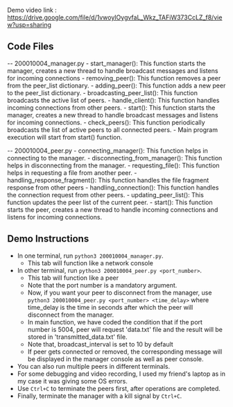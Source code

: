 Demo video link : https://drive.google.com/file/d/1vwoyIOygvfaL_Wkz_TAFiW373CcLZ_f8/view?usp=sharing

## Code Files
-- 200010004_manager.py 
    - start_manager(): This function starts the manager, creates a new thread to handle broadcast messages and listens for incoming connections
    - removing_peer(): This function removes a peer from the peer_list dictionary.
    - adding_peer(): This function adds a new peer to the peer_list dictionary.
    - broadcasting_peer_list(): This function broadcasts the active list of peers.
    - handle_client(): This function handles incoming connections from other peers.
    - start():  This function starts the manager, creates a new thread to handle broadcast messages and listens for incoming connections.
    - check_peers(): This function periodically broadcasts the list of active peers to all connected peers.
    - Main program execution will start from start() function.
  
-- 200010004_peer.py
    - connecting_manager(): This function helps in connecting to the manager.
    - disconnecting_from_manager(): This function helps in disconnecting from the manager.
    - requesting_file(): This function helps in requesting a file from another peer.
    - handling_response_fragment(): This function handles the file fragment response from other peers
    - handling_connection(): This function handles the connection request from other peers.
    - updating_peer_list(): This function updates the peer list of the current peer.
    - start(): This function starts the peer, creates a new thread to handle incoming connections and listens for incoming connections.

## Demo Instructions
- In one terminal, run `python3 200010004_manager.py`.
    - This tab will function like a network console
- In other terminal, run `python3 200010004_peer.py <port_number>`.
    - This tab will function like a peer
    - Note that the port number is a mandatory argument.
    - Now, if you want your peer to disconnect from the manager, use `python3 200010004_peer.py <port_number> <time_delay>` where time_delay is the time in seconds after which the peer will disconnect from the manager.
    - In main function, we have coded the condition that if the port number is 5004, peer will request 'data.txt' file and the result will be stored in 'transmitted_data.txt' file.
    - Note that, broadcast_interval is set to 10 by default
    - If peer gets connected or removed, the corresponding message will be displayed in the manager console as well as peer console.
- You can also run multiple peers in different terminals.
- For some debugging and video recording, I used my friend's laptop as in my case it was giving some OS errors.
- Use `Ctrl+C` to terminate the peers first, after operations are completed.
- Finally, terminate the manager with a kill signal by `Ctrl+C`.
